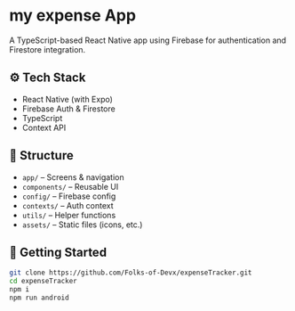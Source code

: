 # my expense App

A TypeScript-based React Native app using Firebase for authentication and Firestore integration.

## ⚙️ Tech Stack
- React Native (with Expo)
- Firebase Auth & Firestore
- TypeScript
- Context API

## 📁 Structure
- `app/` – Screens & navigation
- `components/` – Reusable UI
- `config/` – Firebase config
- `contexts/` – Auth context
- `utils/` – Helper functions
- `assets/` – Static files (icons, etc.)

## 🚀 Getting Started

```bash
git clone https://github.com/Folks-of-Devx/expenseTracker.git
cd expenseTracker
npm i
npm run android
```